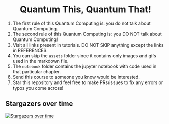 <h1 align = "center"> Quantum This, Quantum That!</h1>

1. The first rule of this Quantum Computing is: you do not talk about Quantum Computing. 
2. The second rule of this Quantum Computing is: you DO NOT talk about Quantum Computing!
3. Visit all links present in tutorials. DO NOT SKIP anything except the links in REFERENCES. 
4. You can skip the `assets` folder since it contains only images and gifs used in the markdown file.
5. The `notebook` folder contains the jupyter notebook with code used in that particular chapter. 
6. Send this course to someone you know would be interested.
7. Star this repository and feel free to make PRs/issues to fix any errors or typos you come across!


## Stargazers over time

[![Stargazers over time](https://starchart.cc/thenithinbalaji/QC-For-Beginners.svg)](https://github.com/thenithinbalaji/QC-For-Beginners/stargazers)
